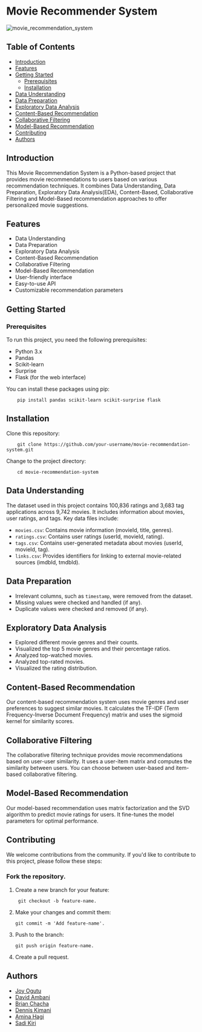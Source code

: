 # Movie Recommender System

![movie_recommendation_system](https://github.com/aminahagi/Recommendation-System/assets/117739559/8f1bc681-ce60-4ad7-9943-1d13abf42f7e)

## Table of Contents

- [Introduction](#introduction)
- [Features](#features)
- [Getting Started](#getting-started)
  - [Prerequisites](#prerequisites)
  - [Installation](#installation)
- [Data Understanding](#Data-Understanding)
- [Data Preparation](#Data-Preparation)
- [Exploratory Data Analysis](#Exploratory-Data-Analysis)
- [Content-Based Recommendation](#Content-Based-Recommendation)
- [Collaborative Filtering](#Collaborative-Filtering)
- [Model-Based Recommendation](#model-based-recommendation)
- [Contributing](#contributing)
- [Authors](#Authors)

## Introduction

This Movie Recommendation System is a Python-based project that provides movie recommendations to users based on various recommendation techniques. It combines Data Understanding, Data Preparation, Exploratory Data Analysis(EDA), Content-Based, Collaborative Filtering and Model-Based recommendation approaches to offer personalized movie suggestions.

## Features

- Data Understanding
- Data Preparation
- Exploratory Data Analysis
- Content-Based Recommendation
- Collaborative Filtering
- Model-Based Recommendation
- User-friendly interface
- Easy-to-use API
- Customizable recommendation parameters


## Getting Started

### Prerequisites

To run this project, you need the following prerequisites:

- Python 3.x
- Pandas
- Scikit-learn
- Surprise
- Flask (for the web interface)

You can install these packages using pip:

        pip install pandas scikit-learn scikit-surprise flask

## Installation
Clone this repository:

        git clone https://github.com/your-username/movie-recommendation-system.git

Change to the project directory:

        cd movie-recommendation-system


## Data Understanding
The dataset used in this project contains 100,836 ratings and 3,683 tag applications across 9,742 movies. It includes information about movies, user ratings, and tags. Key data files include:
- `movies.csv`: Contains movie information (movieId, title, genres).
- `ratings.csv`: Contains user ratings (userId, movieId, rating).
- `tags.csv`: Contains user-generated metadata about movies (userId, movieId, tag).
- `links.csv`: Provides identifiers for linking to external movie-related sources (imdbId, tmdbId).

## Data Preparation
- Irrelevant columns, such as `timestamp`, were removed from the dataset.
- Missing values were checked and handled (if any).
- Duplicate values were checked and removed (if any).

## Exploratory Data Analysis
- Explored different movie genres and their counts.
- Visualized the top 5 movie genres and their percentage ratios.
- Analyzed top-watched movies.
- Analyzed top-rated movies.
- Visualized the rating distribution.

## Content-Based Recommendation
Our content-based recommendation system uses movie genres and user preferences to suggest similar movies. It calculates the TF-IDF (Term Frequency-Inverse Document Frequency) matrix and uses the sigmoid kernel for similarity scores.

## Collaborative Filtering
The collaborative filtering technique provides movie recommendations based on user-user similarity. It uses a user-item matrix and computes the similarity between users. You can choose between user-based and item-based collaborative filtering.

## Model-Based Recommendation
Our model-based recommendation uses matrix factorization and the SVD algorithm to predict movie ratings for users. It fine-tunes the model parameters for optimal performance.

## Contributing
We welcome contributions from the community. If you'd like to contribute to this project, please follow these steps:

### Fork the repository.
1. Create a new branch for your feature:

        git checkout -b feature-name.
   
2. Make your changes and commit them:
 
       git commit -m 'Add feature-name'.
3. Push to the branch:
  
       git push origin feature-name.
   
4. Create a pull request.

## Authors
- [Joy Ogutu](https://github.com/Ogutu01)
- [David Ambani](https://github.com/bulemi2)
- [Brian Chacha](https://github.com/MarwaBrian)
- [Dennis Kimani](https://github.com/dennismathu)
- [Amina Hagi](https://github.com/aminahagi)
- [Sadi Kiri](https://github.com/Gsothr1234)
